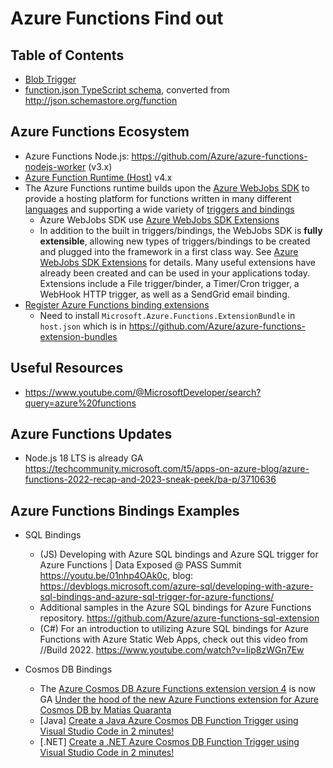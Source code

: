 # Azure Functions Find out

## Table of Contents
- [Blob Trigger](blob-trigger.md)
- [function.json TypeScript schema](functionSchema.ts), converted from <http://json.schemastore.org/function>

## Azure Functions Ecosystem
- Azure Functions Node.js: https://github.com/Azure/azure-functions-nodejs-worker (v3.x)
- [Azure Function Runtime (Host)](https://github.dev/Azure/azure-functions-host/tree/release/4.x) v4.x
- The Azure Functions runtime builds upon the [Azure WebJobs SDK](https://github.com/Azure/azure-webjobs-sdk) to provide a hosting platform for functions written in many different [languages](https://docs.microsoft.com/en-us/azure/azure-functions/supported-languages) and supporting a wide variety of [triggers and bindings](https://docs.microsoft.com/en-us/azure/azure-functions/functions-triggers-bindings?tabs=csharp#supported-bindings)
  - Azure WebJobs SDK use [Azure WebJobs SDK Extensions](https://github.com/Azure/azure-webjobs-sdk-extensions)
  - In addition to the built in triggers/bindings, the WebJobs SDK is **fully extensible**, allowing new types of triggers/bindings to be created and plugged into the framework in a first class way. See [Azure WebJobs SDK Extensions](https://github.com/Azure/azure-webjobs-sdk-extensions) for details. Many useful extensions have already been created and can be used in your applications today. Extensions include a File trigger/binder, a Timer/Cron trigger, a WebHook HTTP trigger, as well as a SendGrid email binding. 
- [Register Azure Functions binding extensions](https://learn.microsoft.com/en-us/azure/azure-functions/functions-bindings-register)
  - Need to install `Microsoft.Azure.Functions.ExtensionBundle` in `host.json` which is in https://github.com/Azure/azure-functions-extension-bundles

## Useful Resources
- https://www.youtube.com/@MicrosoftDeveloper/search?query=azure%20functions

## Azure Functions Updates
- Node.js 18 LTS is already GA https://techcommunity.microsoft.com/t5/apps-on-azure-blog/azure-functions-2022-recap-and-2023-sneak-peek/ba-p/3710636

## Azure Functions Bindings Examples
- SQL Bindings
  - (JS) Developing with Azure SQL bindings and Azure SQL trigger for Azure Functions | Data Exposed @ PASS Summit https://youtu.be/01nhp4OAk0c, blog: https://devblogs.microsoft.com/azure-sql/developing-with-azure-sql-bindings-and-azure-sql-trigger-for-azure-functions/
  - Additional samples in the Azure SQL bindings for Azure Functions repository. https://github.com/Azure/azure-functions-sql-extension
  - (C#) For an introduction to utilizing Azure SQL bindings for Azure Functions with Azure Static Web Apps, check out this video from //Build 2022. https://www.youtube.com/watch?v=Iip8zWGn7Ew

- Cosmos DB Bindings
  - The [Azure Cosmos DB Azure Functions extension version 4](https://www.nuget.org/packages/Microsoft.Azure.WebJobs.Extensions.CosmosDB) is now GA [Under the hood of the new Azure Functions extension for Azure Cosmos DB by Matias Quaranta](https://devblogs.microsoft.com/cosmosdb/under-the-hood-of-the-new-azure-functions-extension-for-azure-cosmos-db/)
  - [Java] [Create a Java Azure Cosmos DB Function Trigger using Visual Studio Code in 2 minutes!](https://devblogs.microsoft.com/cosmosdb/create-a-java-azure-cosmos-db-function-trigger-using-visual-studio-code-in-2-minutes/)
  - [.NET] [Create a .NET Azure Cosmos DB Function Trigger using Visual Studio Code in 2 minutes!](https://devblogs.microsoft.com/cosmosdb/cosmos-db-function-trigger-2-min/)